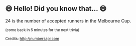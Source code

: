 ## :smile: Hello! Did you know that... :smile:
24 is the number of accepted runners in the Melbourne Cup.

<sup>(come back in 5 minutes for the next trivia)</sup>


<sup>Credits: http://numbersapi.com</sup>
